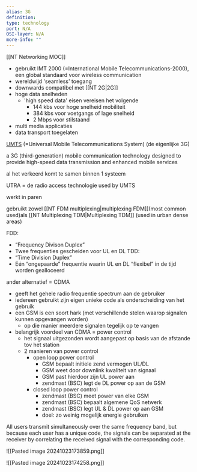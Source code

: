 ```yaml
---
alias: 3G
definition: 
type: technology
port: N/A
OSI-layer: N/A
more-info: ""
---
```

[[NT Networking MOC]]

- gebruikt IMT 2000 (=International Mobile Telecommunications-2000), een global standaard voor wireless communication
- wereldwijd 'seamless' toegang
- downwards compatibel met [[NT 2G|2G]]
- hoge data snelheden
	- 'high speed data' eisen vereisen het volgende
		- 144 kbs voor hoge snelheid mobiliteit
		- 384 kbs voor voetgangs of lage snelheid
		- 2 Mbps voor stilstaand
- multi media applicaties
- data transport toegelaten

<u>UMTS</u> (=Universal Mobile Telecommunications System)
(de eigenlijke 3G)

a 3G (third-generation) mobile communication technology designed to provide high-speed data transmission and enhanced mobile services

al het verkeerd komt te samen binnen 1 systeem

UTRA = de radio access technologie used by UMTS

werkt in paren

gebruikt zowel [[NT FDM multiplexing|multiplexing FDM]](most common used)als [[NT Multiplexing TDM|Multiplexing TDM]] (used in urban dense areas)

FDD: 
- “Frequency Divison Duplex” 
- Twee frequenties gescheiden voor UL en DL
TDD: 
- “Time Division Duplex” 
- Eén “ongepaarde” frequentie waarin UL en DL “flexibel” in de tijd worden gealloceerd

ander alternatief = CDMA 
- geeft het gehele radio frequentie spectrum aan de gebruiker
- iedereen gebruikt zijn eigen unieke code als onderscheiding van het gebruik
- een GSM is een soort hark (met verschillende stelen waarop signalen kunnen opgevangen worden)
	- op die manier meerdere signalen tegelijk op te vangen
- belangrijk voordeel van CDMA = power control
	- het signaal uitgezonden wordt aangepast op basis van de afstande tov het station
	- 2 manieren van power control
		- open loop power control
			- GSM bepaalt initiele zend vermogen UL/DL
			- GSM weet door downlink kwaliteit van signaal
			- GSM past hierdoor zijn UL power aan
			- zendmast (BSC) legt de DL power op aan de GSM
		- closed loop power control
			- zendmast (BSC) meet power van elke GSM
			- zendmast (BSC) bepaalt algemene QoS netwerk
			- zendmast (BSC) legt UL & DL power op aan GSM
			- doel: zo weinig mogelijk energie gebruiken

All users transmit simultaneously over the same frequency band, but because each user has a unique code, the signals can be separated at the receiver by correlating the received signal with the corresponding code.


![[Pasted image 20241023173859.png]]

![[Pasted image 20241023174258.png]]

 